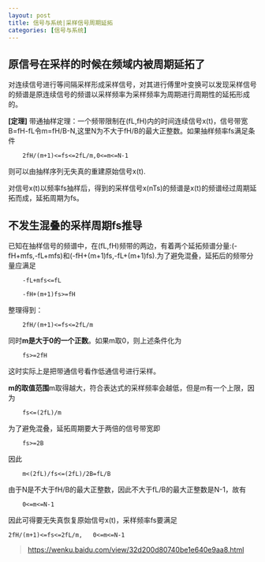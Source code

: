 ```yaml
---
layout: post
title: 信号与系统|采样信号周期延拓
categories: [信号与系统]
---
```


## 原信号在采样的时候在频域内被周期延拓了

对连续信号进行等间隔采样形成采样信号，对其进行傅里叶变换可以发现采样信号的频谱是原连续信号的频谱以采样频率为采样频率为周期进行周期性的延拓形成的。

**[定理]** 带通抽样定理：一个频带限制在(fL,fH)内的时间连续信号x(t)，信号带宽B=fH-fL令m=fH/B-N,这里N为不大于fH/B的最大正整数。如果抽样频率fs满足条件
		
		2fH/(m+1)<=fs<=2fL/m,0<=m<=N-1

则可以由抽样序列无失真的重建原始信号x(t).


对信号x(t)以频率fs抽样后，得到的采样信号x(nTs)的频谱是x(t)的频谱经过周期延拓而成，延拓周期为fs。

## 不发生混叠的采样周期fs推导

已知在抽样信号的频谱中，在(fL,fH)频带的两边，有着两个延拓频谱分量:(-fH+mfs,-fL+mfs)和(-fH+(m+1)fs,-fL+(m+1)fs).为了避免混叠，延拓后的频带分量应满足

		-fL+mfs<=fL
		
		-fH+(m+1)fs>=fH

整理得到：
	
		2fH/(m+1)<=fs<=2fL/m

同时**m是大于0的一个正数**。如果m取0，则上述条件化为

		fs>=2fH

这时实际上是把带通信号看作低通信号进行采样。

**m的取值范围**m取得越大，符合表达式的采样频率会越低，但是m有一个上限，因为

		fs<=(2fL)/m	

为了避免混叠，延拓周期要大于两倍的信号带宽即

		fs>=2B

因此

		m<(2fL)/fs<=(2fL)/2B=fL/B

由于N是不大于fH/B的最大正整数，因此不大于fL/B的最大正整数是N-1，故有

		0<=m<=N-1

因此可得要无失真恢复原始信号x(t)，采样频率fs要满足

	2fH/(m+1)<=fs<=2fL/m,   0<=m<=N-1

>https://wenku.baidu.com/view/32d200d80740be1e640e9aa8.html